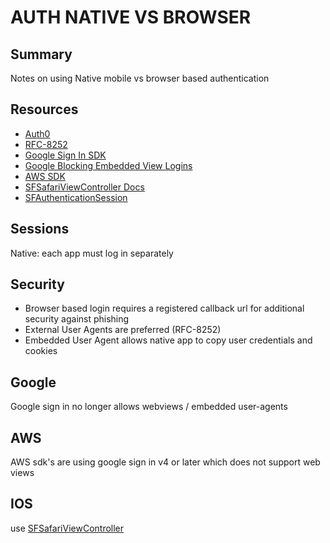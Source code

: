 # AUTH NATIVE VS BROWSER

## Summary

Notes on using Native mobile vs browser based authentication

## Resources

- [Auth0](https://auth0.com/docs/design/browser-based-vs-native-experience-on-mobile)
- [RFC-8252](https://www.rfc-editor.org/rfc/rfc8252.txt)
- [Google Sign In SDK](https://developers.googleblog.com/2016/08/modernizing-oauth-interactions-in-native-apps.html)
- [Google Blocking Embedded View Logins](https://auth0.com/blog/google-blocks-oauth-requests-from-embedded-browsers/)
- [AWS SDK](https://docs.aws.amazon.com/aws-mobile/latest/developerguide/mobile-hub-add-aws-mobile-user-sign-in.html)
- [SFSafariViewController Docs](https://developer.apple.com/documentation/safariservices/sfsafariviewcontroller)
- [SFAuthenticationSession](https://developer.apple.com/documentation/safariservices/sfauthenticationsession)

## Sessions

Native: each app must log in separately

## Security

- Browser based login requires a registered callback url for additional
  security against phishing
- External User Agents are preferred (RFC-8252)
- Embedded User Agent allows native app to copy user credentials and cookies

## Google

Google sign in no longer allows webviews / embedded user-agents

## AWS

AWS sdk's are using google sign in v4 or later which does not support web views

## IOS

use [SFSafariViewController](https://www.oauth.com/oauth2-servers/oauth-native-apps/use-system-browser/)
